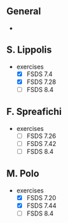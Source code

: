 ## General

* 

## S. Lippolis

* exercises
  * [x] FSDS 7.4
  * [x] FSDS 7.28
  * [ ] FSDS 8.4

## F. Spreafichi

* exercises
  * [ ] FSDS 7.26
  * [ ] FSDS 7.42
  * [ ] FSDS 8.4

## M. Polo

* exercises
  * [x] FSDS 7.20
  * [x] FSDS 7.44
  * [ ] FSDS 8.4
